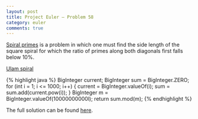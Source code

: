 ```yaml
---
layout: post
title: Project Euler — Problem 58
category: euler
comments: true
---
```


[Spiral primes](https://projecteuler.net/problem=58) is a problem in which one must find the side length of the square spiral for which the ratio of primes along both diagonals first falls below 10%.

[Ulam spiral](http://en.wikipedia.org/wiki/Ulam_spiral)

{% highlight java %}
BigInteger current;
BigInteger sum = BigInteger.ZERO;
for (int i = 1; i <= 1000; i++) {
    current = BigInteger.valueOf(i);
    sum = sum.add(current.pow(i));
}
BigInteger m = BigInteger.valueOf(10000000000l);
return sum.mod(m);
{% endhighlight %}

The full solution can be found [here](https://github.com/luisramalho/euler/blob/master/Problem058.java).
